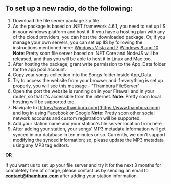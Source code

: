To set up a new radio, do the following:
----------------------------------------
1. Download the file server package zip file
2. As the package is based on .NET framework 4.6.1, you need to set up IIS in your windows platform and host it. If you have a hosting plan with any of the cloud providers, you can host the downloaded package. Or, if you manage your own servers, you can set up IIS by following the instructions mentioned here:
[Windows Vista and 7](https://docs.microsoft.com/en-us/iis/install/installing-iis-7/installing-iis-on-windows-vista-and-windows-7)
[Windows 8 and 10](https://www.howtogeek.com/112455/how-to-install-iis-8-on-windows-8/)
**Note**: Pretty soon file server based on .NET Core and NodeJS will be released, and thus you will be able to host it in Linux and Mac too.
3. After hosting the package, grant write permission to the App_Data folder for the app pool account.
4. Copy your songs collection into the Songs folder inside App_Data.
5. Try to access the website from your browser and if everything is set up properly, you will see this message - "Thambura FileServer"
6. Open the port the website is running on in your Firewall and in your router, so that it's accessible from the internet.
**Note**: Pretty soon local hosting will be supported too.
7. Navigate to [https://www.thambura.com](https://www.thambura.com) and log in using Facebook or Google
**Note**: Pretty soon other social network accounts and custom registration will be supported.
8. Add your station name and your station's file server location from here
9. After adding your station, your songs' MP3 metadata information will get synced in our database in ten minutes or so. Currently, we don't support modifying the synced information; so, please update the MP3 metadata using any MP3 tag editors.

**OR**

If you want us to set up your file server and try it for the next 3 months for completely free of charge, please contact us by sending an email to **contact@thambura.com** after adding your station information.
